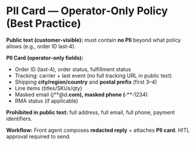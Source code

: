 # PII Card — Operator‑Only Policy (Best Practice)

**Public text (customer‑visible):** must contain **no PII** beyond what policy allows (e.g., order ID last‑4).

**PII Card (operator‑only fields):**

- Order ID (last‑4), order status, fulfillment status
- Tracking: carrier + last event (no full tracking URL in public text)
- Shipping **city/region/country** and **postal prefix** (first 3–4)
- Line items (titles/SKUs/qty)
- Masked email (j**_@d_**.com), masked phone (**_‑_**‑1234)
- RMA status (if applicable)

**Prohibited in public text:** full address, full email, full phone, payment identifiers.

**Workflow:** Front agent composes **redacted reply** + attaches **PII card**. HITL approval required to send.
